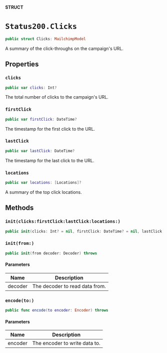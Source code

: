 **STRUCT**

# `Status200.Clicks`

```swift
public struct Clicks: MailchimpModel
```

A summary of the click-throughs on the campaign's URL.

## Properties
### `clicks`

```swift
public var clicks: Int?
```

The total number of clicks to the campaign's URL.

### `firstClick`

```swift
public var firstClick: DateTime?
```

The timestamp for the first click to the URL.

### `lastClick`

```swift
public var lastClick: DateTime?
```

The timestamp for the last click to the URL.

### `locations`

```swift
public var locations: [Locations]?
```

A summary of the top click locations.

## Methods
### `init(clicks:firstClick:lastClick:locations:)`

```swift
public init(clicks: Int? = nil, firstClick: DateTime? = nil, lastClick: DateTime? = nil, locations: [Locations]? = nil)
```

### `init(from:)`

```swift
public init(from decoder: Decoder) throws
```

#### Parameters

| Name | Description |
| ---- | ----------- |
| decoder | The decoder to read data from. |

### `encode(to:)`

```swift
public func encode(to encoder: Encoder) throws
```

#### Parameters

| Name | Description |
| ---- | ----------- |
| encoder | The encoder to write data to. |